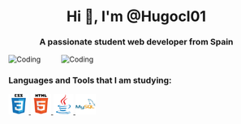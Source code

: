 <h1 align="center">Hi 👋, I'm @Hugocl01</h1>
<h3 align="center">A passionate student web developer from Spain</h3>
<img aling="center" alt="Coding" width="400" src:"https://media.tenor.com/3bTxZ4HdrysAAAAC/pixels-neon.gif">
<img align="right" alt="Coding" width="400" src="https://cdn.dribbble.com/users/603800/screenshots/4569474/dribbble-code.gif">
<p align="left">
  
</p>
<h3 align="left">Languages and Tools that I am studying:</h3>
<p align="left"> <a href="https://www.w3schools.com/css/" target="_blank" rel="noreferrer"> <img src="https://raw.githubusercontent.com/devicons/devicon/master/icons/css3/css3-original-wordmark.svg" alt="css3" width="40" height="40"/> </a> <a href="https://www.w3.org/html/" target="_blank" rel="noreferrer"> <img src="https://raw.githubusercontent.com/devicons/devicon/master/icons/html5/html5-original-wordmark.svg" alt="html5" width="40" height="40"/> </a> <a href="https://www.java.com" target="_blank" rel="noreferrer"> <img src="https://raw.githubusercontent.com/devicons/devicon/master/icons/java/java-original.svg" alt="java" width="40" height="40"/> </a> <a href="https://www.mysql.com/" target="_blank" rel="noreferrer"> <img src="https://raw.githubusercontent.com/devicons/devicon/master/icons/mysql/mysql-original-wordmark.svg" alt="mysql" width="40" height="40"/> </a> </p>
